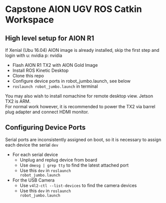 # Capstone AION UGV ROS Catkin Workspace

## High level setup for AION R1
If Xenial (Ubu 16.04) AION image is already installed, skip the first step and login with u: nvidia p: nvidia
- Flash AION R1 TX2 with AION Gold Image
- Install ROS Kinetic Desktop
- Clone this repo
- Configure device ports in robot_jumbo.launch, see below
- <code>roslaunch robot_jumbo.launch</code> in terminal

You may also wish to install nomachine for remote desktop view. Jetson TX2 is ARM.  
For normal work however, it is recommended to power the TX2 via barrel plug adapter and connect HDMI monitor.

## Configuring Device Ports
Serial ports are inconsistently assigned on boot, so it is necessary to assign each device the serial <code>dev</code>
- For each serial device
  - Unplug and replug device from board
  - Use <code>dmesg | grep tty</code> to find the latest attached port
  - Use this <code>dev</code> in <code>roslaunch robot_jumbo.launch</code>
- For the USB Camera
  - Use <code>v4l2-ctl --list-devices</code> to find the camera devices
  - Use this <code>dev</code> in <code>roslaunch robot_jumbo.launch</code>
